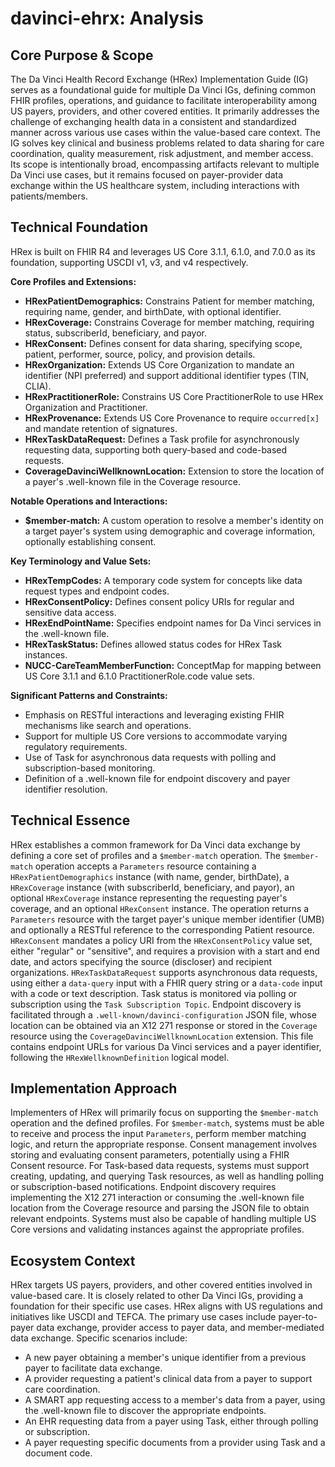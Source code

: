 # davinci-ehrx: Analysis

## Core Purpose & Scope

The Da Vinci Health Record Exchange (HRex) Implementation Guide (IG) serves as a foundational guide for multiple Da Vinci IGs, defining common FHIR profiles, operations, and guidance to facilitate interoperability among US payers, providers, and other covered entities. It primarily addresses the challenge of exchanging health data in a consistent and standardized manner across various use cases within the value-based care context. The IG solves key clinical and business problems related to data sharing for care coordination, quality measurement, risk adjustment, and member access. Its scope is intentionally broad, encompassing artifacts relevant to multiple Da Vinci use cases, but it remains focused on payer-provider data exchange within the US healthcare system, including interactions with patients/members.

## Technical Foundation

HRex is built on FHIR R4 and leverages US Core 3.1.1, 6.1.0, and 7.0.0 as its foundation, supporting USCDI v1, v3, and v4 respectively.

**Core Profiles and Extensions:**

-   **HRexPatientDemographics:** Constrains Patient for member matching, requiring name, gender, and birthDate, with optional identifier.
-   **HRexCoverage:** Constrains Coverage for member matching, requiring status, subscriberId, beneficiary, and payor.
-   **HRexConsent:** Defines consent for data sharing, specifying scope, patient, performer, source, policy, and provision details.
-   **HRexOrganization:** Extends US Core Organization to mandate an identifier (NPI preferred) and support additional identifier types (TIN, CLIA).
-   **HRexPractitionerRole:** Constrains US Core PractitionerRole to use HRex Organization and Practitioner.
-   **HRexProvenance:** Extends US Core Provenance to require `occurred[x]` and mandate retention of signatures.
-   **HRexTaskDataRequest:** Defines a Task profile for asynchronously requesting data, supporting both query-based and code-based requests.
-   **CoverageDavinciWellknownLocation:** Extension to store the location of a payer's .well-known file in the Coverage resource.

**Notable Operations and Interactions:**

-   **$member-match:** A custom operation to resolve a member's identity on a target payer's system using demographic and coverage information, optionally establishing consent.

**Key Terminology and Value Sets:**

-   **HRexTempCodes:** A temporary code system for concepts like data request types and endpoint codes.
-   **HRexConsentPolicy:** Defines consent policy URIs for regular and sensitive data access.
-   **HRexEndPointName:** Specifies endpoint names for Da Vinci services in the .well-known file.
-   **HRexTaskStatus:** Defines allowed status codes for HRex Task instances.
-   **NUCC-CareTeamMemberFunction:** ConceptMap for mapping between US Core 3.1.1 and 6.1.0 PractitionerRole.code value sets.

**Significant Patterns and Constraints:**

-   Emphasis on RESTful interactions and leveraging existing FHIR mechanisms like search and operations.
-   Support for multiple US Core versions to accommodate varying regulatory requirements.
-   Use of Task for asynchronous data requests with polling and subscription-based monitoring.
-   Definition of a .well-known file for endpoint discovery and payer identifier resolution.

## Technical Essence

HRex establishes a common framework for Da Vinci data exchange by defining a core set of profiles and a `$member-match` operation.  The `$member-match` operation accepts a `Parameters` resource containing a `HRexPatientDemographics` instance (with name, gender, birthDate), a `HRexCoverage` instance (with subscriberId, beneficiary, and payor), an optional `HRexCoverage` instance representing the requesting payer's coverage, and an optional `HRexConsent` instance. The operation returns a `Parameters` resource with the target payer's unique member identifier (UMB) and optionally a RESTful reference to the corresponding Patient resource.  `HRexConsent` mandates a policy URI from the `HRexConsentPolicy` value set, either "regular" or "sensitive", and requires a provision with a start and end date, and actors specifying the source (discloser) and recipient organizations.  `HRexTaskDataRequest` supports asynchronous data requests, using either a `data-query` input with a FHIR query string or a `data-code` input with a code or text description.  Task status is monitored via polling or subscription using the `Task Subscription Topic`.  Endpoint discovery is facilitated through a `.well-known/davinci-configuration` JSON file, whose location can be obtained via an X12 271 response or stored in the `Coverage` resource using the `CoverageDavinciWellknownLocation` extension. This file contains endpoint URLs for various Da Vinci services and a payer identifier, following the `HRexWellknownDefinition` logical model.

## Implementation Approach

Implementers of HRex will primarily focus on supporting the `$member-match` operation and the defined profiles. For `$member-match`, systems must be able to receive and process the input `Parameters`, perform member matching logic, and return the appropriate response. Consent management involves storing and evaluating consent parameters, potentially using a FHIR Consent resource.  For Task-based data requests, systems must support creating, updating, and querying Task resources, as well as handling polling or subscription-based notifications. Endpoint discovery requires implementing the X12 271 interaction or consuming the .well-known file location from the Coverage resource and parsing the JSON file to obtain relevant endpoints.  Systems must also be capable of handling multiple US Core versions and validating instances against the appropriate profiles.

## Ecosystem Context

HRex targets US payers, providers, and other covered entities involved in value-based care. It is closely related to other Da Vinci IGs, providing a foundation for their specific use cases. HRex aligns with US regulations and initiatives like USCDI and TEFCA. The primary use cases include payer-to-payer data exchange, provider access to payer data, and member-mediated data exchange.  Specific scenarios include:

-   A new payer obtaining a member's unique identifier from a previous payer to facilitate data exchange.
-   A provider requesting a patient's clinical data from a payer to support care coordination.
-   A SMART app requesting access to a member's data from a payer, using the .well-known file to discover the appropriate endpoints.
-   An EHR requesting data from a payer using Task, either through polling or subscription.
-   A payer requesting specific documents from a provider using Task and a document code.
